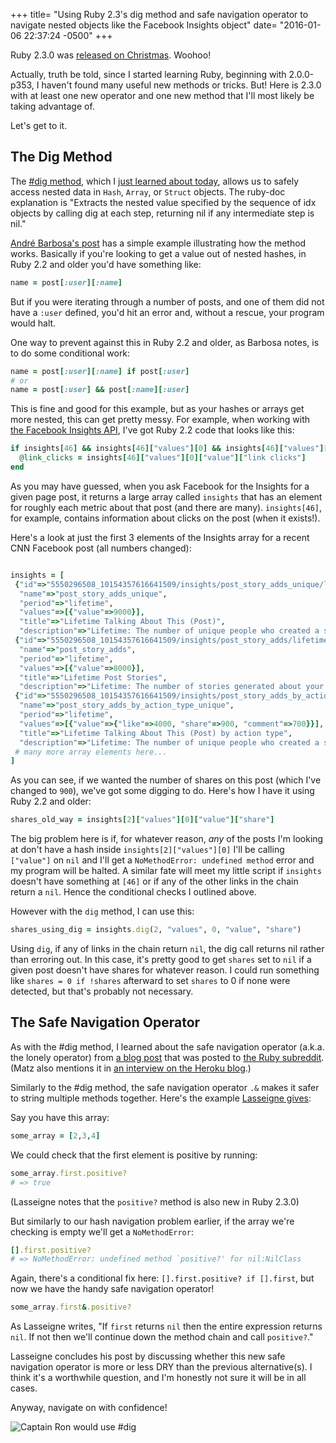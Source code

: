 +++
title= "Using Ruby 2.3's dig method and safe navigation operator to navigate nested objects like the Facebook Insights object"
date= "2016-01-06 22:37:24 -0500"
+++

Ruby 2.3.0 was [released on Christmas](https://www.ruby-lang.org/en/news/2015/12/25/ruby-2-3-0-released/). Woohoo! 

Actually, truth be told, since I started learning Ruby, beginning with 2.0.0-p353, I haven't found many useful new methods or tricks. But! Here is 2.3.0 with at least one new operator and one new method that I'll most likely be taking advantage of. 

Let's get to it. 

<!-- more -->

## The Dig Method

The [#dig method](http://ruby-doc.org/core-2.3.0/Hash.html#method-i-dig), which I [just learned about today](http://blog.andrebarbosa.co/di/), allows us to safely access nested data in `Hash`, `Array`, or `Struct` objects. The ruby-doc explanation is "Extracts the nested value specified by the sequence of idx objects by calling dig at each step, returning nil if any intermediate step is nil." 

[André Barbosa's post](http://blog.andrebarbosa.co/di/) has a simple example illustrating how the method works. Basically if you're looking to get a value out of nested hashes, in Ruby 2.2 and older you'd have something like:

```ruby 
name = post[:user][:name]  
```

But if you were iterating through a number of posts, and one of them did not have a `:user` defined, you'd hit an error and, without a rescue, your program would halt. 

One way to prevent against this in Ruby 2.2 and older, as Barbosa notes, is to do some conditional work:

```ruby
name = post[:user][:name] if post[:user]
# or
name = post[:user] && post[:name][:user]  
```

This is fine and good for this example, but as your hashes or arrays get more nested, this can get pretty messy. For example, when working with [the Facebook Insights API](https://developers.facebook.com/docs/graph-api/reference/v2.5/insights), I've got Ruby 2.2 code that looks like this: 

```ruby
if insights[46] && insights[46]["values"][0] && insights[46]["values"][0]["value"]
  @link_clicks = insights[46]["values"][0]["value"]["link clicks"]
end
```

As you may have guessed, when you ask Facebook for the Insights for a given page post, it returns a large array called `insights` that has an element for roughly each metric about that post (and there are many). `insights[46]`, for example, contains information about clicks on the post (when it exists!). 

Here's a look at just the first 3 elements of the Insights array for a recent CNN Facebook post (all numbers changed):

```ruby

insights = [
 {"id"=>"5550296508_10154357616641509/insights/post_story_adds_unique/lifetime",
  "name"=>"post_story_adds_unique",
  "period"=>"lifetime",
  "values"=>[{"value"=>9000}],
  "title"=>"Lifetime Talking About This (Post)",
  "description"=>"Lifetime: The number of unique people who created a story by interacting with your Page post. (Unique Users)"},
 {"id"=>"5550296508_10154357616641509/insights/post_story_adds/lifetime",
  "name"=>"post_story_adds",
  "period"=>"lifetime",
  "values"=>[{"value"=>8000}],
  "title"=>"Lifetime Post Stories",
  "description"=>"Lifetime: The number of stories generated about your Page post. (Total Count)"},
 {"id"=>"5550296508_10154357616641509/insights/post_story_adds_by_action_type_unique/lifetime",
  "name"=>"post_story_adds_by_action_type_unique",
  "period"=>"lifetime",
  "values"=>[{"value"=>{"like"=>4000, "share"=>900, "comment"=>700}}],
  "title"=>"Lifetime Talking About This (Post) by action type",
  "description"=>"Lifetime: The number of unique people who created a story about your Page post by interacting with it. (Unique Users)"}
 # many more array elements here...
]
```

As you can see, if we wanted the number of shares on this post (which I've changed to `900`), we've got some digging to do. Here's how I have it using Ruby 2.2 and older:

```ruby
shares_old_way = insights[2]["values"][0]["value"]["share"]
```

The big problem here is if, for whatever reason, _any_ of the posts I'm looking at don't have a hash inside `insights[2]["values"][0]` I'll be calling `["value"]` on `nil` and I'll get a `NoMethodError: undefined method` error and my program will be halted. A similar fate will meet my little script if `insights` doesn't have something at `[46]` or if any of the other links in the chain return a `nil`. Hence the conditional checks I outlined above. 

However with the `dig` method, I can use this: 

```ruby
shares_using_dig = insights.dig(2, "values", 0, "value", "share")
```

Using `dig`, if any of links in the chain return `nil`, the dig call returns nil rather than erroring out. In this case, it's pretty good to get `shares` set to `nil` if a given post doesn't have shares for whatever reason. I could run something like `shares = 0 if !shares` afterward to set `shares` to 0 if none were detected, but that's probably not necessary.  

## The Safe Navigation Operator

As with the #dig method, I learned about the safe navigation operator (a.k.a. the lonely operator) from [a blog post](http://aaronlasseigne.com/2016/01/04/rubys-new-safe-navigation-not-equal-operator/) that was posted to [the Ruby subreddit](https://www.reddit.com/r/ruby). (Matz also mentions it in [an interview on the Heroku blog](https://blog.heroku.com/archives/2015/12/25/ruby-2-3-0-on-heroku-with-matz).)

Similarly to the #dig method, the safe navigation operator `.&` makes it safer to string multiple methods together. Here's the example [Lasseigne gives](http://aaronlasseigne.com/2016/01/04/rubys-new-safe-navigation-not-equal-operator/):

Say you have this array:
```ruby
some_array = [2,3,4]
```
We could check that the first element is positive by running: 
```ruby
some_array.first.positive?
# => true
```

(Lasseigne notes that the `positive?` method is also new in Ruby 2.3.0)

But similarly to our hash navigation problem earlier, if the array we're checking is empty we'll get a `NoMethodError`: 

```ruby
[].first.positive?
# => NoMethodError: undefined method `positive?' for nil:NilClass
```

Again, there's a conditional fix here: `[].first.positive? if [].first`, but now we have the handy safe navigation operator! 

```ruby
some_array.first&.positive?
```

As Lasseigne writes, "If `first` returns `nil` then the entire expression returns `nil`. If not then we'll continue down the method chain and call `positive?`."

Lasseigne concludes his post by discussing whether this new safe navigation operator is more or less DRY than the previous alternative(s). I think it's a worthwhile question, and I'm honestly not sure it will be in all cases. 

Anyway, navigate on with confidence! 

![Captain Ron would use #dig](http://stream1.gifsoup.com/view2/3214548/captain-ron-o.gif)
